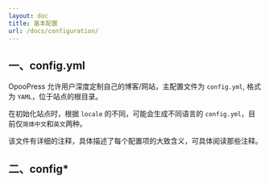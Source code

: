 ```yaml
---
layout: doc
title: 基本配置
url: /docs/configuration/
---
```


## 一、config.yml

OpooPress 允许用户深度定制自己的博客/网站，主配置文件为 `config.yml`, 格式为 `YAML`，位于站点的根目录。

在初始化站点时，根据 `locale` 的不同，可能会生成不同语言的 `config.yml`，目前仅`简体中文`和`英文`两种。

该文件有详细的注释，具体描述了每个配置项的大致含义，可具体阅读那些注释。

## 二、config*


